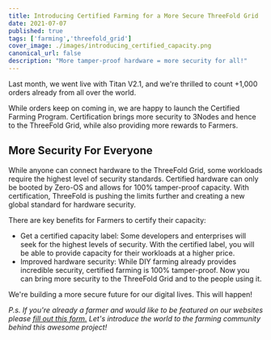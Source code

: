 ```yaml
---
title: Introducing Certified Farming for a More Secure ThreeFold Grid
date: 2021-07-07
published: true
tags: ['farming','threefold_grid']
cover_image: ./images/introducing_certified_capacity.png
canonical_url: false
description: "More tamper-proof hardware = more security for all!"
---
```


Last month, we went live with Titan V2.1, and we're thrilled to count +1,000 orders already from all over the world.

While orders keep on coming in, we are happy to launch the Certified Farming Program. Certification brings more security to 3Nodes and hence to the ThreeFold Grid, while also providing more rewards to Farmers.

## More Security For Everyone

While anyone can connect hardware to the ThreeFold Grid, some workloads require the highest level of security standards. Certified hardware can only be booted by Zero-OS and allows for 100% tamper-proof capacity. With certification, ThreeFold is pushing the limits further and creating a new global standard for hardware security.

There are key benefits for Farmers to certify their capacity: 

- Get a certified capacity label: Some developers and enterprises will seek for the highest levels of security. With the certified label, you will be able to provide capacity for their workloads at a higher price.
- Improved hardware security: While DIY farming already provides incredible security, certified farming is 100% tamper-proof. Now you can bring more security to the ThreeFold Grid and to the people using it. 

We're building a more secure future for our digital lives. This will happen! 

_P.s. If you're already a farmer and would like to be featured on our websites please [fill out this form.](https://forms.gle/cW6uFUhkohSw81KT6) Let's introduce the world to the farming community behind this awesome project!_
